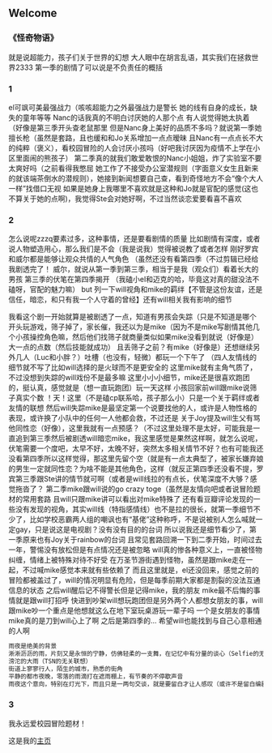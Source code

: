 ## Welcome



### 《怪奇物语》

就是说超能力，孩子们关于世界的幻想
大人眼中在胡言乱语，其实我们在拯救世界2333
第一季的剧情了可以说是不负责任的概括

### 1

el可飒可美最强战力（咳咳超能力之外最强战力是警长
她的线有自身的成长，缺失的童年等等
Nanc的话我真的不明白讨厌她的人那个点
有人说觉得她太执着（好像是第三季开头查老鼠那里
但是Nanc身上美好的品质不多吗？就说第一季她擅长枪（虽然是套路，且也缓和和Jo关系增加一点点暧昧
且Nanc有一点点长不大的纯粹（褒义），看校园冒险的人会讨厌小孩吗（好吧我讨厌因为疫情不上学在小区里面闹的熊孩子）
第二季真的就我们敢爱敢恨的Nanc小姐姐，炸了实验室不要太爽好吗（之前看得我憋屈
她工作了不接受办公室潜规则（字面意义女生且新来的就该端茶倒水的潜规则），她接到新闻想要自己查，看到奇怪地方不会“像个大人一样”找借口无视
如果是她身上我哪里不喜欢就是这种和Jo就是官配的感觉(这也不算关于她的点啊)，我觉得Ste会对她好啊，不过当然谈恋爱要看喜不喜欢

### 2

怎么说呢zzzq要素过多，这种事情，还是要看剧情的质量
比如剧情有深度，或者说人物塑造用心，那么我们是不会（我是说我）觉得被说教了或者怎样
刚好罗宾和威尔都是能够让观众共情的人气角色
（虽然还没有看第四季（不过剪辑已经给我剧透完了！
威尔，就说从第一季到第三季，相当于是我（观众们）看着长大的男孩
第三季的伏笔在第四季揭开
（我磕小el和迈克的哈，毕竟这对真的甜没法不磕呀，官配的魅力嘛）
but
列一下will视角和mike的羁绊【不管是这份友谊，还是信任，暗恋，和只有我一个人守着的曾经】还有will相关我有影响的细节

我看这个剧一开始就算是被剧透了一点，知道有男孩会失踪（只是不知道是哪个
开头玩游戏，筛子掉了，家长催，我还以为是mike（因为不是mike写剧情其他几个小孩操控角色嘛，然后他们找筛子就商量类似如果mike没看到就说（好像是）大一点的点数（然后技能就成功）
且丢筛子之前？有mike（好像是）还想继续另外几人（Luc和小胖？）吐槽（也没有，轻微）都玩一个下午了
（四人友情线的细节就不写了比如will选择的是火球而不是更安全的
这里mike就有主角气质了，不过没想到失踪的will戏份不是最多嘛
这里小小小细节，mike还是很喜欢跑团的，挺认真，感觉就是（想一直玩跑团）玩一天这样
小孩回家前will跟mike说筛子真实个数
！天！这里（不是磕cp联系哈，孩子那么小）只是一个关于羁绊或者友情的联想
然后will失踪mike是最坚定第一个说要找他的人，或许是人物性格的表现，或许换了小队中的任何一人他都会救，不过还是
关于Joy提及will生父有骂他同性恋（好像），这里我就有一点预感？（不过这里处理不是太好，可能我是一直追到第三季然后被剧透will暗恋mike，我这里感觉是果然这样啊，就怎么说呢，伏笔需要一个度吧，太早不好，太晚不好，突然太多相关情节不好？也有可能我还没看第四季所以这样觉得，那这里先留个空（就是有一点太典型了，被家长嫌弃娘的男生一定就同性恋？为啥不能是其他角色，这样（就反正第四季还没看不提，罗宾第三季跟Ste讲的情节就可啊（或者是will线拉的有点长，伏笔深度不大够？感觉拖沓了？
第二季mike跟will说的go crazy toge（虽然是友情向吧或者说冒险题材的常用套路
且will只跟mike讲可以看出对mike特殊了
还有看豆瓣评论发现的一些没有发现的视角，其实will线（特指感情线）也不是拉的很长，就第一季细节不少了，比如学校恶霸两人组的嘲讽也有“基佬”这种称呼，不是说被别人怎么喊就一定gay，只是说这是电视剧？没有没有目的的台词
所以说我还是细节看少了，第一季原来也有Joy关于rainbow的台词
且常见套路回溯一下到二季开始，时间过去一年，警惕没有放松但是有点情况还是被忽略
will真的惨各种意义上，一直被怪物纠缠，情绪上被特殊对待不好受
在万圣节游街遇到怪物，虽然是跟mike走在一起，不过喊mike感觉本来就有些依赖了
而且这里就是，el还没回来，感觉之前的冒险都被盖过了，will的情况明显有危险，但是每季前期大家都是割裂的没法互通信息的状态
之后will醒后记不得警长但是记得mike，我的朋友
mike最不后悔的事情就是跟will打招呼
快进到吵架will想玩跑团但是另外两个人都想女朋友的事，will跟mike吵一个重点是他想就这么在地下室玩桌游玩一辈子吗
一个是女朋友的事情
mike真的是刀到will心上了啊
之后是第四季的...
希望will也能找到与自己心意相通的人啊

```markdown
雨夜是绝美的背景
淅淅沥沥的雨，片刻又是永恒的宁静，仿佛轻柔的一支舞，在记忆中有分量的谈心（Selfie的无关联想-再到爱乐之城？没下雨啊？但是颜色，雨夜的颜色，星空的颜色，未灭灯火的颜色）
滂沱的大雨（TSN的无关联想）
街道上寥寥行人，陌生的城市，熟悉的街角
平静的都市夜晚，零落的雨滴打在遮雨棚上，有节奏的不停歇声音
雨夜这个意向，特别在灯光下，而且只是一两句交谈，就是要留白才让人感叹（或许不是留白编剧根本没想那么多but不重要（唉我垃圾的文笔和表达能力
```
### 3

我永远爱校园冒险题材！

这是我的[主页](https://judithabc.github.io/)
